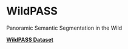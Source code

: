 # WildPASS
Panoramic Semantic Segmentation in the Wild

[**WildPASS Dataset**](https://drive.google.com/file/d/1FU7WgOxNXsxWw_9Sb_GARaS7R16gGOnl/view?usp=sharing)
